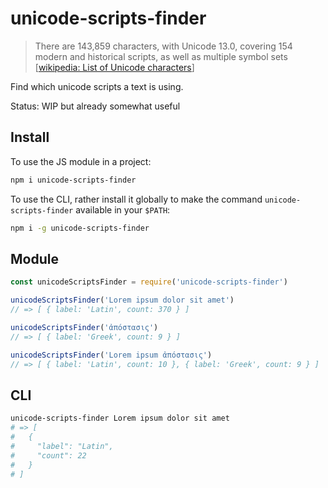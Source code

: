 # unicode-scripts-finder

> There are 143,859 characters, with Unicode 13.0, covering 154 modern and historical scripts, as well as multiple symbol sets [[wikipedia: List of Unicode characters](https://en.wikipedia.org/wiki/List_of_Unicode_characters)]

Find which unicode scripts a text is using.

Status: WIP but already somewhat useful

## Install
To use the JS module in a project:
```sh
npm i unicode-scripts-finder
```

To use the CLI, rather install it globally to make the command `unicode-scripts-finder` available in your `$PATH`:
```sh
npm i -g unicode-scripts-finder
```

## Module
```js
const unicodeScriptsFinder = require('unicode-scripts-finder')

unicodeScriptsFinder('Lorem ipsum dolor sit amet')
// => [ { label: 'Latin', count: 370 } ]

unicodeScriptsFinder('ἀπόστασις')
// => [ { label: 'Greek', count: 9 } ]

unicodeScriptsFinder('Lorem ipsum ἀπόστασις')
// => [ { label: 'Latin', count: 10 }, { label: 'Greek', count: 9 } ]
```

## CLI
```sh
unicode-scripts-finder Lorem ipsum dolor sit amet
# => [
#   {
#     "label": "Latin",
#     "count": 22
#   }
# ]
```

